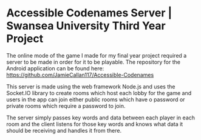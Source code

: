 # Accessible Codenames Server | Swansea University Third Year Project

The online mode of the game I made for my final year project required a server to be made in order for it to be playable.
The repository for the Android application can be found here: https://github.com/JamieCallan117/Accessible-Codenames

This server is made using the web framework Node.js and uses the Socket.IO library to create rooms which host each lobby for the game and users in the app can join either public rooms which have o password or private rooms which require a password to join.

The server simply passes key words and data between each player in each room and the client listens for those key words and knows what data it should be receiving and handles it from there.
